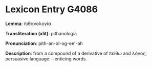 # Lexicon Entry G4086

**Lemma**: πιθανολογία

**Transliteration (xlit)**: pithanología

**Pronunciation**: pith-an-ol-og-ee'-ah

**Description**:
from a compound of a derivative of πείθω and λόγος; persuasive language:--enticing words.
